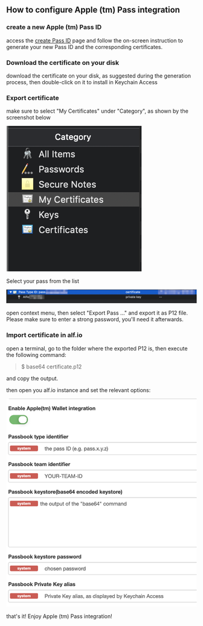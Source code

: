 ## How to configure Apple (tm) Pass integration

### create a new Apple (tm) Pass ID

access the [create Pass ID](https://developer.apple.com/account/ios/identifier/passTypeId/create) page and follow the on-screen instruction to generate your new Pass ID and the corresponding certificates.

### Download the certificate on your disk

download the certificate on your disk, as suggested during the generation process, then double-click on it to install in Keychain Access

### Export certificate

make sure to select "My Certificates" under "Category", as shown by the screenshot below

![](img/category.png)

Select your pass from the list

![](img/export.png)

open context menu, then select "Export Pass ..." and export it as P12 file.
Please make sure to enter a strong password, you'll need it afterwards.

### Import certificate in alf.io

open a terminal, go to the folder where the exported P12 is, then execute the following command:

> $ base64 certificate.p12

and copy the output.

then open you alf.io instance and set the relevant options:

![](img/alfio-options.png)

that's it! Enjoy Apple (tm) Pass integration!





